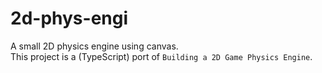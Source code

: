 # 2d-phys-engi

A small 2D physics engine using canvas.  
This project is a (TypeScript) port of `Building a 2D Game Physics Engine`.
